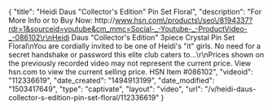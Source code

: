 {
    "title": "Heidi Daus \"Collector's Edition\" Pin Set  Floral",
    "description": "For More Info or to Buy Now: http:\/\/www.hsn.com\/products\/seo\/8194337?rdr=1&sourceid=youtube&cm_mmc=Social-_-Youtube-_-ProductVideo-_-086102\r\nHeidi Daus \"Collector's Edition\" 3piece Crystal Pin Set  Floral\nYou are cordially invited to be one of Heidi's \"it\" girls. No need for a secret handshake or password  this elite club caters to...\r\nPrices shown on the previously recorded video may not represent the current price.  View hsn.com to view the current selling price. HSN Item #086102",
    "videoid": "112336619",
    "date_created": "1494913199",
    "date_modified": "1503417649",
    "type": "captivate",
    "layout": "video",
    "url": "\/v\/heidi-daus-collector-s-edition-pin-set-floral\/112336619"
}